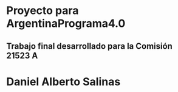 # Proyecto para ArgentinaPrograma4.0

## Trabajo final desarrollado para la Comisión 21523 A

# Daniel Alberto Salinas